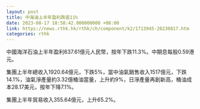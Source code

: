 ```yaml
---
layout: post
title: 中海油上半年盈利跌逾11%
date: 2023-08-17 18:58:42.000000000 +08:00
link: https://news.rthk.hk/rthk/ch/component/k2/1713945-20230817.htm
categories: rthk
---
```


中國海洋石油上半年盈利637.61億元人民幣，按年下跌11.3%。中期息每股0.59港元。

集團上半年總收入1920.64億元，下跌5%，當中油氣銷售收入1517億元，下跌14.1%，油氣淨產量約3.32億桶油當量，上升約9%，日淨產量再創新高，桶油成本28.17美元，按年下降7.1%。

集團上半年貿易收入355.64億元，上升65.2%。
